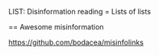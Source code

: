 LIST: Disinformation reading
= Lists of lists

== Awesome misinformation

https://github.com/bodacea/misinfolinks

